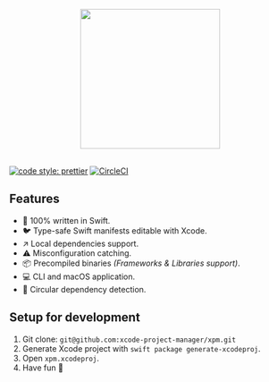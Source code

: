 <p align="center">
  <img src="https://github.com/xcode-project-manager/xpm/raw/master/assets/logo.png" width="250" align="center"/>
  <br/><br/>
</p>

[![code style: prettier](https://img.shields.io/badge/code_style-prettier-ff69b4.svg?style=flat-square)](https://github.com/prettier/prettier)
[![CircleCI](https://circleci.com/gh/xcode-project-manager/xpm.svg?style=svg)](https://circleci.com/gh/xcode-project-manager/xpm)

## Features

- 🥘 100% written in Swift.
- 🐦 Type-safe Swift manifests editable with Xcode.
- ↗️ Local dependencies support.
- ⚠️ Misconfiguration catching.
- 📦 Precompiled binaries _(Frameworks & Libraries support)_.
- 💻 CLI and macOS application.
- 🔄 Circular dependency detection.

## Setup for development

1.  Git clone: `git@github.com:xcode-project-manager/xpm.git`
2.  Generate Xcode project with `swift package generate-xcodeproj`.
3.  Open `xpm.xcodeproj`.
4.  Have fun 🤖
